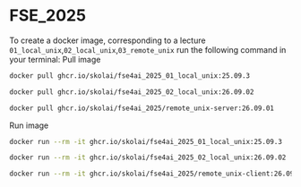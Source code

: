 # FSE_2025
To create a docker image, corresponding to a lecture `01_local_unix`,`02_local_unix`,`03_remote_unix` run the
following command in your terminal:
Pull image

```sh
docker pull ghcr.io/skolai/fse4ai_2025_01_local_unix:25.09.3        
```

```sh
docker pull ghcr.io/skolai/fse4ai_2025_02_local_unix:26.09.02
```

```sh
docker pull ghcr.io/skolai/fse4ai_2025/remote_unix-server:26.09.01
```

Run image
```sh
docker run --rm -it ghcr.io/skolai/fse4ai_2025_01_local_unix:25.09.3
```

```sh
docker run --rm -it ghcr.io/skolai/fse4ai_2025_02_local_unix:26.09.02
```

```sh
docker run --rm -it ghcr.io/skolai/fse4ai_2025/remote_unix-client:26.09.01
```

